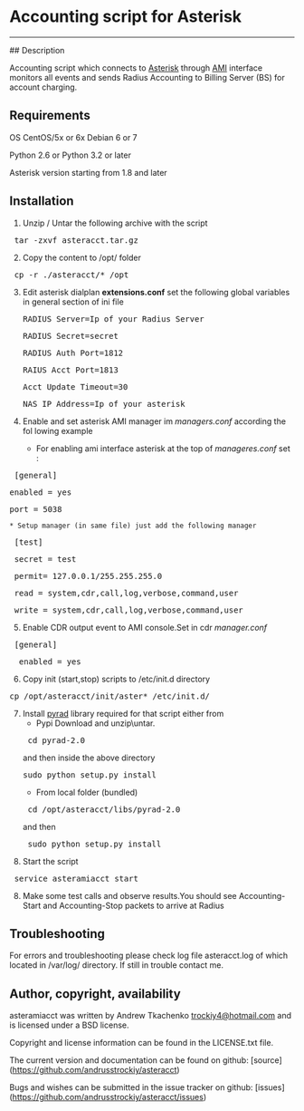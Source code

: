 # Accounting script for Asterisk
<hr> </hr>
## Description

Accounting script which connects to [Asterisk](https://www.digium.com/products/asterisk/software) through [AMI](https://wiki.asterisk.org/wiki/display/AST/AMI+Event+Documentation)
 interface monitors all events and sends Radius Accounting to Billing Server (BS) for account charging. 
 
## Requirements

OS CentOS/5x or 6x Debian 6 or 7

Python 2.6 or Python 3.2 or later

Asterisk version starting from 1.8 and later



## Installation

1. Unzip / Untar the following archive with the script 
<pre> tar -zxvf asteracct.tar.gz </pre>
2. Copy the content to /opt/ folder
<pre> cp -r ./asteracct/* /opt </pre>

3. Edit asterisk dialplan __extensions.conf__ set the following global variables in general section of ini file
    <pre>RADIUS_Server=Ip_of_your_Radius_Server</pre>
    <pre>RADIUS_Secret=secret</pre>
    <pre>RADIUS_Auth_Port=1812</pre>
    <pre>RAIUS_Acct_Port=1813</pre>
    <pre>Acct_Update_Timeout=30</pre>
    <pre>NAS_IP_Address=Ip_of_your_asterisk</pre>

4. Enable and set asterisk AMI manager im <i>managers.conf</i> according the fol lowing example
    * For enabling ami interface asterisk at the top of <i>manageres.conf</i> set :
<pre> [general] </pre>
<pre>enabled = yes</pre>
<pre>port = 5038 </pre>
    * Setup manager (in same file) just add the following manager
<pre> [test] </pre> 
<pre> secret = test</pre>
<pre> permit= 127.0.0.1/255.255.255.0 </pre>
<pre> read = system,cdr,call,log,verbose,command,user </pre>
<pre> write = system,cdr,call,log,verbose,command,user </pre> 
5. Enable CDR output event to AMI console.Set in cdr _manager.conf_ 
<pre> [general]</pre>
<pre>  enabled = yes </pre>

6. Copy init (start,stop) scripts to /etc/init.d directory
<pre>cp /opt/asteracct/init/aster* /etc/init.d/ </pre>

7. Install [pyrad](https://pypi.python.org/pypi/pyrad) library required for that script either from
    * Pypi
        Download and unzip\untar.
    <pre> cd pyrad-2.0 </pre>
    and then inside the above directory
    <pre>sudo python setup.py install</pre>
    * From local folder (bundled)
    <pre> cd /opt/asteracct/libs/pyrad-2.0 </pre>
    and then 
    <pre> sudo python setup.py install</pre>
7. Start the script 
<pre> service asteramiacct start </pre>

8. Make some test calls and observe results.You should see Accounting-Start and Accounting-Stop packets to arrive at Radius



## Troubleshooting

For errors and troubleshooting please check log file asteracct.log of which located in /var/log/ directory.
If still in trouble contact me.



## Author, copyright, availability


asteramiacct was written by Andrew Tkachenko <trockiy4@hotmail.com> and is licensed
under a BSD license. 

Copyright and license information can be found in the LICENSE.txt file.

The current version and documentation can be found on github:
[source] (https://github.com/andrusstrockiy/asteracct)

Bugs and wishes can be submitted in the issue tracker on github:
[issues] (https://github.com/andrusstrockiy/asteracct/issues)

